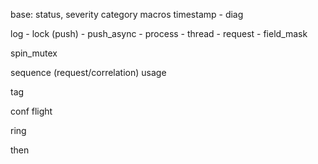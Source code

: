 
base: status, severity category
macros
timestamp
	- diag

log
	- lock (push)
	- push_async
	- process
	- thread
	- request
	- field_mask

spin_mutex


sequence (request/correlation)
usage

tag

conf
flight

ring

then
